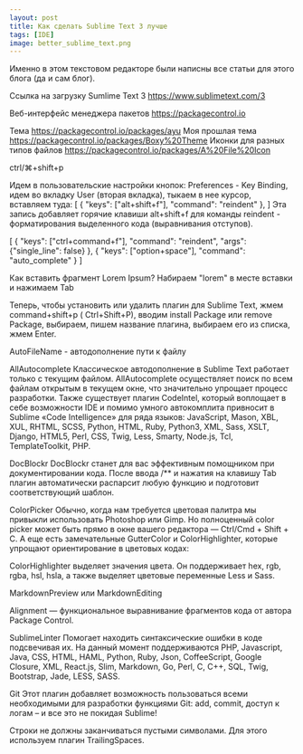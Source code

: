 ```yaml
---
layout: post 
title: Как сделать Sublime Text 3 лучше
tags: [IDE]
image: better_sublime_text.png
---
```


Именно в этом текстовом редакторе были написны все статьи для этого блога (да и сам блог).

<!--more-->

Ссылка на загрузку Sumlime Text 3 https://www.sublimetext.com/3

Веб-интерфейс менеджера пакетов https://packagecontrol.io

Тема https://packagecontrol.io/packages/ayu
Моя прошлая тема https://packagecontrol.io/packages/Boxy%20Theme
Иконки для разных типов файлов https://packagecontrol.io/packages/A%20File%20Icon

ctrl/⌘+shift+p


Идем в пользовательские настройки кнопок: Preferences - Key Binding,  идем во вкладку User (вторая вкладка),  тыкаем в нее курсор, вставляем туда:
[
{ "keys": ["alt+shift+f"], "command": "reindent" },
]
Эта запись добавляет горячие клавиши alt+shift+f для команды reindent - форматирования выделенного кода (выравнивания отступов).

[
	{
		"keys": ["ctrl+command+f"], "command": "reindent", "args": {"single_line": false}
	},
	{ 
		"keys": ["option+space"], "command": "auto_complete" 
	}
]

Как вставить фрагмент Lorem Ipsum?
Набираем "lorem" в месте вставки и нажимаем Tab

Теперь, чтобы установить или удалить плагин для Sublime Text, жмем command+shift+p ( Ctrl+Shift+P), вводим install Package или remove Package, выбираем, пишем название плагина, выбираем его из списка, жмем Enter.

AutoFileName - автодополнение пути к файлу

AllAutocomplete
Классическое автодополнение в Sublime Text работает только с текущим файлом. AllAutocomplete осуществляет поиск по всем файлам открытым в текущем окне, что значительно упрощает процесс разработки. Также существует плагин CodeIntel, который воплощает в себе возможности IDE и помимо умного автокомплита привносит в Sublime «Code Intelligence» для ряда языков: JavaScript, Mason, XBL, XUL, RHTML, SCSS, Python, HTML, Ruby, Python3, XML, Sass, XSLT, Django, HTML5, Perl, CSS, Twig, Less, Smarty, Node.js, Tcl, TemplateToolkit, PHP.

DocBlockr
DocBlockr станет для вас эффективным помощником при документировании кода. После ввода /** и нажатия на клавишу Tab плагин автоматически распарсит любую функцию и подготовит соответствующий шаблон.

ColorPicker
Обычно, когда нам требуется цветовая палитра мы привыкли использовать Photoshop или Gimp. Но полноценный color picker может быть прямо в окне вашего редактора — Ctrl/Cmd + Shift + C. А еще есть замечательные GutterColor и ColorHighlighter, которые упрощают ориентирование в цветовых кодах: 

ColorHighlighter выделяет значения цвета. Он поддерживает hex, rgb, rgba, hsl, hsla, а также выделяет цветовые переменные Less и Sass.

MarkdownPreview или MarkdownEditing

Alignment — функциональное выравнивание фрагментов кода от автора Package Control.

SublimeLinter
Помогает находить синтаксические ошибки в коде подсвечивая их. На данный момент поддерживаются PHP, Javascript, Java, CSS, HTML, HAML, Python, Ruby, Json, CoffeeScript, Google Closure, XML, React.js, Slim, Markdown, Go, Perl, C, C++, SQL, Twig, Bootstrap, Jade, LESS, SASS.

Git
Этот плагин добавляет возможность пользоваться всеми необходимыми для разработки функциями Git: add, commit, доступ к логам – и все это не покидая Sublime!

Строки не должны заканчиваться пустыми символами.
Для этого используем плагин TrailingSpaces.
